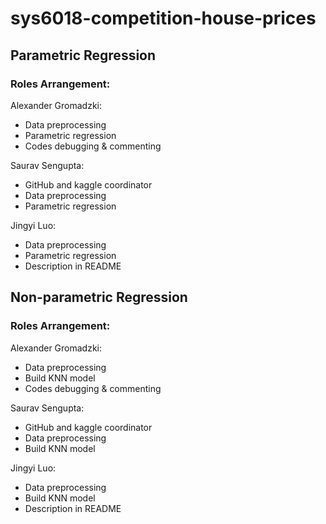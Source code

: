 # sys6018-competition-house-prices

## Parametric Regression
### Roles Arrangement:
Alexander Gromadzki:
  * Data preprocessing
  * Parametric regression
  * Codes debugging & commenting

Saurav Sengupta:
  * GitHub and kaggle coordinator
  * Data preprocessing
  * Parametric regression

Jingyi Luo:
  * Data preprocessing
  * Parametric regression
  * Description in README
  
## Non-parametric Regression
### Roles Arrangement:
Alexander Gromadzki:
  * Data preprocessing
  * Build KNN model
  * Codes debugging & commenting

Saurav Sengupta:
  * GitHub and kaggle coordinator
  * Data preprocessing
  * Build KNN model

Jingyi Luo:
  * Data preprocessing
  * Build KNN model
  * Description in README
